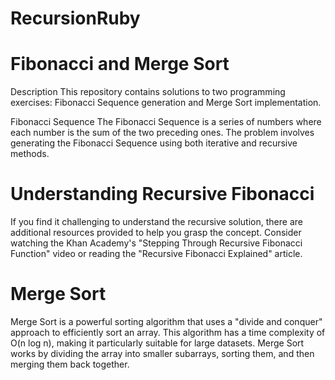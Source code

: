# RecursionRuby

# Fibonacci and Merge Sort
Description
This repository contains solutions to two programming exercises: Fibonacci Sequence generation and Merge Sort implementation.

Fibonacci Sequence
The Fibonacci Sequence is a series of numbers where each number is the sum of the two preceding ones. The problem involves generating the Fibonacci Sequence using both iterative and recursive methods.

# Understanding Recursive Fibonacci
If you find it challenging to understand the recursive solution, there are additional resources provided to help you grasp the concept. Consider watching the Khan Academy's "Stepping Through Recursive Fibonacci Function" video or reading the "Recursive Fibonacci Explained" article.

# Merge Sort
Merge Sort is a powerful sorting algorithm that uses a "divide and conquer" approach to efficiently sort an array. This algorithm has a time complexity of O(n log n), making it particularly suitable for large datasets. Merge Sort works by dividing the array into smaller subarrays, sorting them, and then merging them back together.
